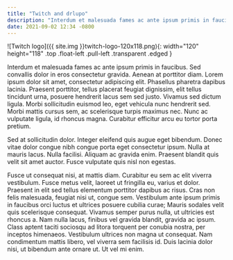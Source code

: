 ```yaml
---
title: "Twitch and drlupo"
description: "Interdum et malesuada fames ac ante ipsum primis in faucibus. Sed convallis dolor in eros consectetur gravida. Aenean at porttitor diam."
date: 2021-09-02 12:34 -0800
---
```


![Twitch logo]({{ site.img }}twitch-logo-120x118.png){: width="120" height="118" .top .float-left .pull-left .transparent .edged }

Interdum et malesuada fames ac ante ipsum primis in faucibus. Sed convallis dolor in eros consectetur gravida. Aenean at porttitor diam. Lorem ipsum dolor sit amet, consectetur adipiscing elit. Phasellus pharetra dapibus lacinia. Praesent porttitor, tellus placerat feugiat dignissim, elit tellus tincidunt urna, posuere hendrerit lacus sem sed justo. Vivamus sed dictum ligula. Morbi sollicitudin euismod leo, eget vehicula nunc hendrerit sed. Morbi mattis cursus sem, ac scelerisque turpis maximus nec. Nunc ac vulputate ligula, id rhoncus magna. Curabitur efficitur arcu eu tortor porta pretium.

Sed at sollicitudin dolor. Integer eleifend quis augue eget bibendum. Donec vitae dolor congue nibh congue porta eget consectetur ipsum. Nulla at mauris lacus. Nulla facilisi. Aliquam ac gravida enim. Praesent blandit quis velit sit amet auctor. Fusce vulputate quis nisl non egestas.

Fusce ut consequat nisi, at mattis diam. Curabitur eu sem ac elit viverra vestibulum. Fusce metus velit, laoreet ut fringilla eu, varius et dolor. Praesent in elit sed tellus elementum porttitor dapibus ac risus. Cras non felis malesuada, feugiat nisi ut, congue sem. Vestibulum ante ipsum primis in faucibus orci luctus et ultrices posuere cubilia curae; Mauris sodales velit quis scelerisque consequat. Vivamus semper purus nulla, ut ultricies est rhoncus a. Nam nulla lacus, finibus vel gravida blandit, gravida ac ipsum. Class aptent taciti sociosqu ad litora torquent per conubia nostra, per inceptos himenaeos. Vestibulum ultrices non magna ut consequat. Nam condimentum mattis libero, vel viverra sem facilisis id. Duis lacinia dolor nisi, ut bibendum ante ornare ut. Ut vel mi enim.
